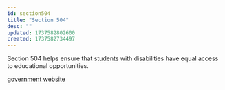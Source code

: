 ```yaml
---
id: section504
title: "Section 504"
desc: ""
updated: 1737582802600
created: 1737582734497
---
```


Section 504 helps ensure that students with disabilities have equal access to educational opportunities.

[government website](https://www.ed.gov/laws-and-policy/individuals-disabilities/section-504)

